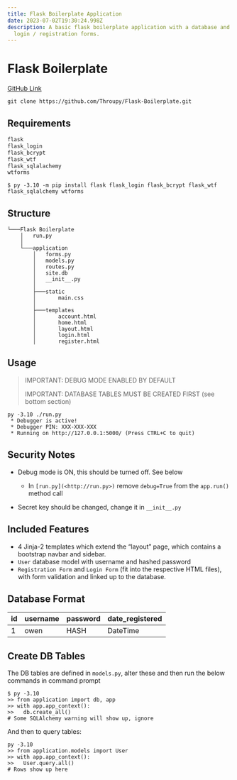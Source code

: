 ```yaml
---
title: Flask Boilerplate Application
date: 2023-07-02T19:30:24.998Z
description: A basic flask boilerplate application with a database and working
  login / registration forms.
---
```

# Flask Boilerplate

[](https://github.com/Throupy/Flask-Boilerplate)[GitHub Link](https://github.com/Throupy/Flask-Boilerplate)

```
git clone https://github.com/Throupy/Flask-Boilerplate.git
```

## Requirements

```python
flask
flask_login
flask_bcrypt
flask_wtf
flask_sqlalachemy
wtforms
```

```shell
$ py -3.10 -m pip install flask flask_login flask_bcrypt flask_wtf flask_sqlalchemy wtforms
```

## Structure

```textile
└───Flask Boilerplate
    │   run.py
    │
    └───application
        │   forms.py
        │   models.py
        │   routes.py
        │   site.db
        │   __init__.py
        │
        ├───static
        │       main.css
        │
        ├───templates
        │       account.html
        │       home.html
        │       layout.html
        │       login.html
        │       register.html
```

## Usage

> IMPORTANT: DEBUG MODE ENABLED BY DEFAULT
>
> IMPORTANT: DATABASE TABLES MUST BE CREATED FIRST (see bottom section)

```shell
py -3.10 ./run.py
 * Debugger is active!
 * Debugger PIN: XXX-XXX-XXX
 * Running on http://127.0.0.1:5000/ (Press CTRL+C to quit)
```

## Security Notes

* Debug mode is ON, this should be turned off. See below

  * In `[run.py](<http://run.py>)` remove `debug=True` from the `app.run()` method call
* Secret key should be changed, change it in `__init__.py`

## Included Features

* 4 Jinja-2 templates which extend the “layout” page, which contains a bootstrap navbar and sidebar.
* `User` database model with username and hashed password
* `Registration Form` and `Login Form` (fit into the respective HTML files), with form validation and linked up to the database.

## Database Format

| id  | username | password | date_registered |
| --- | -------- | -------- | --------------- |
| 1   | owen     | HASH     | DateTime        |

## Create DB Tables

The DB tables are defined in `models.py`, alter these and then run the below commands in command prompt

```shell
$ py -3.10
>> from application import db, app
>> with app.app_context():
>>   db.create_all()
# Some SQLAlchemy warning will show up, ignore
```

And then to query tables:

```shell
py -3.10
>> from application.models import User
>> with app.app_context():
>>   User.query.all()
# Rows show up here
```